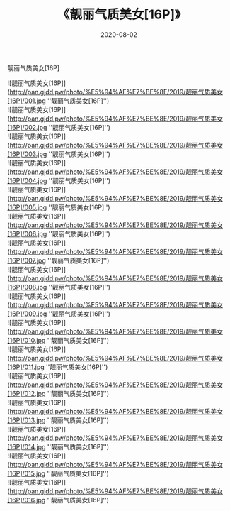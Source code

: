 ﻿---
layout: post
title:  《靓丽气质美女[16P]》
date:   2020-08-02
img: http://pan.gjdd.pw/photo/%E5%94%AF%E7%BE%8E/2019/靓丽气质美女[16P]/000.jpg
categories: [美女, 清纯, 唯美]
---

靓丽气质美女[16P]

![靓丽气质美女[16P]](http://pan.gjdd.pw/photo/%E5%94%AF%E7%BE%8E/2019/靓丽气质美女[16P]/001.jpg ''靓丽气质美女[16P]'') <br>
![靓丽气质美女[16P]](http://pan.gjdd.pw/photo/%E5%94%AF%E7%BE%8E/2019/靓丽气质美女[16P]/002.jpg ''靓丽气质美女[16P]'') <br>
![靓丽气质美女[16P]](http://pan.gjdd.pw/photo/%E5%94%AF%E7%BE%8E/2019/靓丽气质美女[16P]/003.jpg ''靓丽气质美女[16P]'') <br>
![靓丽气质美女[16P]](http://pan.gjdd.pw/photo/%E5%94%AF%E7%BE%8E/2019/靓丽气质美女[16P]/004.jpg ''靓丽气质美女[16P]'') <br>
![靓丽气质美女[16P]](http://pan.gjdd.pw/photo/%E5%94%AF%E7%BE%8E/2019/靓丽气质美女[16P]/005.jpg ''靓丽气质美女[16P]'') <br>
![靓丽气质美女[16P]](http://pan.gjdd.pw/photo/%E5%94%AF%E7%BE%8E/2019/靓丽气质美女[16P]/006.jpg ''靓丽气质美女[16P]'') <br>
![靓丽气质美女[16P]](http://pan.gjdd.pw/photo/%E5%94%AF%E7%BE%8E/2019/靓丽气质美女[16P]/007.jpg ''靓丽气质美女[16P]'') <br>
![靓丽气质美女[16P]](http://pan.gjdd.pw/photo/%E5%94%AF%E7%BE%8E/2019/靓丽气质美女[16P]/008.jpg ''靓丽气质美女[16P]'') <br>
![靓丽气质美女[16P]](http://pan.gjdd.pw/photo/%E5%94%AF%E7%BE%8E/2019/靓丽气质美女[16P]/009.jpg ''靓丽气质美女[16P]'') <br>
![靓丽气质美女[16P]](http://pan.gjdd.pw/photo/%E5%94%AF%E7%BE%8E/2019/靓丽气质美女[16P]/010.jpg ''靓丽气质美女[16P]'') <br>
![靓丽气质美女[16P]](http://pan.gjdd.pw/photo/%E5%94%AF%E7%BE%8E/2019/靓丽气质美女[16P]/011.jpg ''靓丽气质美女[16P]'') <br>
![靓丽气质美女[16P]](http://pan.gjdd.pw/photo/%E5%94%AF%E7%BE%8E/2019/靓丽气质美女[16P]/012.jpg ''靓丽气质美女[16P]'') <br>
![靓丽气质美女[16P]](http://pan.gjdd.pw/photo/%E5%94%AF%E7%BE%8E/2019/靓丽气质美女[16P]/013.jpg ''靓丽气质美女[16P]'') <br>
![靓丽气质美女[16P]](http://pan.gjdd.pw/photo/%E5%94%AF%E7%BE%8E/2019/靓丽气质美女[16P]/014.jpg ''靓丽气质美女[16P]'') <br>
![靓丽气质美女[16P]](http://pan.gjdd.pw/photo/%E5%94%AF%E7%BE%8E/2019/靓丽气质美女[16P]/015.jpg ''靓丽气质美女[16P]'') <br>
![靓丽气质美女[16P]](http://pan.gjdd.pw/photo/%E5%94%AF%E7%BE%8E/2019/靓丽气质美女[16P]/016.jpg ''靓丽气质美女[16P]'') <br>
